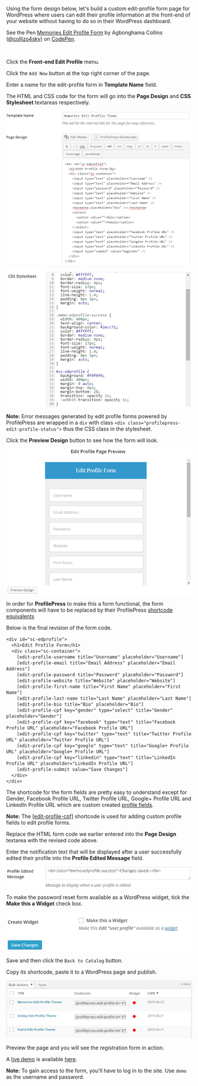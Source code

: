 Using the form design below, let's build a custom edit-profile form page for WordPress where users can edit their profile information at the front-end of your website without having to do so in their WordPress dashboard.


<p data-height="268" data-theme-id="14095" data-slug-hash="WvNpzy" data-default-tab="result" data-user="collizo4sky" class='codepen'>See the Pen <a href='http://codepen.io/collizo4sky/pen/WvNpzy/'>Memories Edit Profile Form</a> by Agbonghama Collins (<a href='http://codepen.io/collizo4sky'>@collizo4sky</a>) on <a href='http://codepen.io'>CodePen</a>.</p>
<script async src="//assets.codepen.io/assets/embed/ei.js"></script><br/>



Click the **Front-end Edit Profile** menu.


Click the `Add New` button at the top right corner of the page.


Enter a name for the edit-profile form in **Template Name** field.


The HTML and CSS code for the form will go into the **Page Design** and **CSS Stylesheet** textareas respectively.


![Memories Edit Profile form](img/edprofile-form-code.png)


![CSS for Memories Edit Profile form](img/memo-edprofile-css.png)


**Note:** Error messages generated by edit profile forms powered by ProfilePress are wrapped in a `div` with class `<div class="profilepress-edit-profile-status">` thus the CSS class in the stylesheet.


Click the **Preview Design** button to see how the form will look.


![Memories registration form](img/edprofile-preview.png)


In order for **ProfilePress** to make this a form functional, the form components will have to be replaced by their ProfilePress [shortcode equivalents](http://profilepress.net/docs/shortcode-api/edit-profile-form/)


Below is the final revision of the form code.


```
<div id="sc-edprofile">
  <h1>Edit Profile Form</h1>
  <div class="sc-container">
    [edit-profile-username title="Username" placeholder="Username"]
    [edit-profile-email title="Email Address" placeholder="Email Address"]
    [edit-profile-password title="Password" placeholder="Password"]
    [edit-profile-website title="Website" placeholder="Website"]
    [edit-profile-first-name title="First Name" placeholder="First Name"]
    [edit-profile-last-name title="Last Name" placeholder="Last Name"]
    [edit-profile-bio title="Bio" placeholder="Bio"]
    [edit-profile-cpf key="gender" type="select" title="Gender" placeholder="Gender"]
    [edit-profile-cpf key="facebook" type="text" title="Facebook Profile URL" placeholder="Facebook Profile URL"]
    [edit-profile-cpf key="twitter" type="text" title="Twitter Profile URL" placeholder="Twitter Profile URL"]
    [edit-profile-cpf key="google" type="text" title="Google+ Profile URL" placeholder="Google+ Profile URL"]
    [edit-profile-cpf key="linkedin" type="text" title="LinkedIn Profile URL" placeholder="LinkedIn Profile URL"]
    [edit-profile-submit value="Save Changes"]
  </div>
</div>
```

The shortcode for the form fields are pretty easy to understand except for Gender, Facebook Profile URL, Twitter Profile URL, Google+ Profile URL and LinkedIn Profile URL which are custom created [profile fields](../configuration/custom-fields.md).


**Note:** The [[edit-profile-cpf]](../configuration/custom-fields.md) shortcode is used for adding custom profile fields to edit profile forms.


Replace the HTML form code we earlier entered into the **Page Design** textarea with the revised code above.


Enter the notification text that will be displayed after a user successfully edited their profile into the **Profile Edited Message** field.


![Profile edited message](img/edprofile-success-msg.png)


To make the password reset form available as a WordPress widget, tick the **Make this a Widget** check box.


![Creating a WordPress Widget in ProfilePress](img/edprofile-make-widget.png)


Save and then click the `Back to Catalog` button.


Copy its shortcode, paste it to a WordPress page and publish.


![Registration form catalog](img/edprofile-catalog.png)


Preview the page and you will see the registration form in action.


A [live demo](http://profilepress.net/demos/memories-edit-profile/) is available [here](http://profilepress.net/demos/memories-edit-profile/).


**Note:** To gain access to the form, you'll have to log in to the site. Use `demo` as the username and password.
